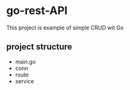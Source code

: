 # go-rest-API
This project is example of simple CRUD wit Go
## project structure
- main.go
- conn
- route
- service
